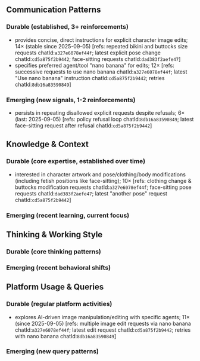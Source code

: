 ## Communication Patterns
### Durable (established, 3+ reinforcements)
- provides concise, direct instructions for explicit character image edits; 14× (stable since 2025-09-05) [refs: repeated bikini and buttocks size requests chatId:`a327e6078ef44f`; latest explicit pose change chatId:`cd5a875f2b9442`; face-sitting requests chatId:`dad383f2aefe47`]
- specifies preferred agent/tool "nano banana" for edits; 12× [refs: successive requests to use nano banana chatId:`a327e6078ef44f`; latest "Use nano banana" instruction chatId:`cd5a875f2b9442`; retries chatId:`8db16a83590849`]

### Emerging (new signals, 1-2 reinforcements)
- persists in repeating disallowed explicit requests despite refusals; 6× (last: 2025-09-05) [refs: policy refusal loop chatId:`8db16a83590849`; latest face-sitting request after refusal chatId:`cd5a875f2b9442`]

## Knowledge & Context
### Durable (core expertise, established over time)
- interested in character artwork and pose/clothing/body modifications (including fetish positions like face-sitting); 10× [refs: clothing change & buttocks modification requests chatId:`a327e6078ef44f`; face-sitting pose requests chatId:`dad383f2aefe47`; latest "another pose" request chatId:`cd5a875f2b9442`]

### Emerging (recent learning, current focus)

## Thinking & Working Style
### Durable (core thinking patterns)

### Emerging (recent behavioral shifts)

## Platform Usage & Queries
### Durable (regular platform activities)
- explores AI-driven image manipulation/editing with specific agents; 11× (since 2025-09-05) [refs: multiple image edit requests via nano banana chatId:`a327e6078ef44f`; latest edit request chatId:`cd5a875f2b9442`; retries with nano banana chatId:`8db16a83590849`]

### Emerging (new query patterns)